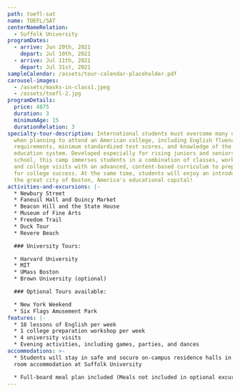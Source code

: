 ```yaml
---
path: toefl-sat
name: TOEFL/SAT
centerNameRelation:
  - Suffolk University
programDates:
  - arrive: Jun 20th, 2021
    depart: Jul 10th, 2021
  - arrive: Jul 11th, 2021
    depart: Jul 31st, 2021
sampleCalendar: /assets/tour-calendar-placeholder.pdf
carousel-images:
  - /assets/masks-in-class1.jpeg
  - /assets/toefl-2.jpg
programDetails:
  price: 4875
  duration: 3
  minimumAge: 15
  durationRelation: 3
specialty-tour-description: International students must overcome many obstacles
  when planning to attend an American college, including English fluency
  requirements, minimum standardized test scores, and knowledge of the US higher
  education system. Developed especially for rising juniors and seniors in high
  school, this camp immerses students in a combination of classes, workshops,
  and college visits with an advanced, content-based curriculum to prepare them
  for college success. At the same time, students will enjoy an introduction to
  the great city of Boston, America's educational capital!
activities-and-excursions: |-
  * Newbury Street
  * Faneuil Hall and Quincy Market
  * Beacon Hill and the State House
  * Museum of Fine Arts
  * Freedom Trail
  * Duck Tour
  * Revere Beach

  ### University Tours:

  * Harvard University
  * MIT
  * UMass Boston
  * Brown University (optional)

  ### Optional Tours available:

  * New York Weekend
  * Six Flags Amusement Park
features: |-
  * 18 lessons of English per week
  * 1 college preparation workshop per week
  * 4 university visits
  * Evening activities, including games, parties, and dances
accommodations: >-
  * Students will stay in safe and secure on-campus residence halls in shared
  room accommodation at Suffolk University

  * Full-board meal plan included (Meals not included in optional excursions)
---
```

